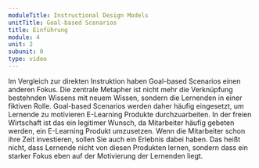 ```yaml
---
moduleTitle: Instructional Design Models
unitTitle: Goal-based Scenarios
title: Einführung
module: 4
unit: 2
subunit: 0
type: video
---
```


Im Vergleich zur direkten Instruktion haben Goal-based Scenarios einen anderen Fokus. Die zentrale Metapher ist nicht mehr die Verknüpfung bestehnden Wissens mit neuem Wissen, sondern die Lernenden in einer fiktiven Rolle. Goal-based Scenarios werden daher häufig eingesetzt, um Lernende zu motivieren E-Learning Produkte durchzuarbeiten. In der freien Wirtschaft ist das ein legitimer Wunsch, da Mitarbeiter häufig gebeten werden, ein E-Learning Produkt umzusetzen. Wenn die Mitarbeiter schon ihre Zeit investieren, sollen Sie auch ein Erlebnis dabei haben. Das heißt nicht, dass Lernende nicht von diesen Produkten lernen, sondern dass ein starker Fokus eben auf der Motivierung der Lernenden liegt. 


